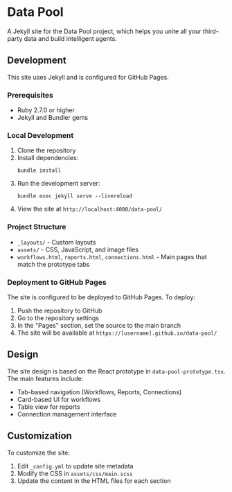 # Data Pool

A Jekyll site for the Data Pool project, which helps you unite all your third-party data and build intelligent agents.

## Development

This site uses Jekyll and is configured for GitHub Pages.

### Prerequisites

- Ruby 2.7.0 or higher
- Jekyll and Bundler gems

### Local Development

1. Clone the repository
2. Install dependencies:
   ```
   bundle install
   ```
3. Run the development server:
   ```
   bundle exec jekyll serve --livereload
   ```
4. View the site at `http://localhost:4000/data-pool/`

### Project Structure

- `_layouts/` - Custom layouts
- `assets/` - CSS, JavaScript, and image files
- `workflows.html`, `reports.html`, `connections.html` - Main pages that match the prototype tabs

### Deployment to GitHub Pages

The site is configured to be deployed to GitHub Pages. To deploy:

1. Push the repository to GitHub
2. Go to the repository settings
3. In the "Pages" section, set the source to the main branch
4. The site will be available at `https://[username].github.io/data-pool/`

## Design

The site design is based on the React prototype in `data-pool-prototype.tsx`. The main features include:

- Tab-based navigation (Workflows, Reports, Connections)
- Card-based UI for workflows
- Table view for reports
- Connection management interface

## Customization

To customize the site:

1. Edit `_config.yml` to update site metadata
2. Modify the CSS in `assets/css/main.scss`
3. Update the content in the HTML files for each section